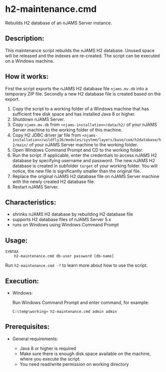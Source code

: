 # h2-maintenance.cmd
Rebuilds H2 database of an nJAMS Server instance.

## Description:

This maintenance script rebuilds the nJAMS H2 database. Unused space will be released and the indexes are re-created. The script can be executed on a Windows machine.

## How it works:

First the script exports the nJAMS H2 database file `njams.mv.db` into a temporary ZIP file. Secondly a new H2 database file is created based on the export.

  1. Copy the script to a working folder of a Windows machine that has sufficient free disk space and has installed Java 8 or higher.
  2. Shutdown nJAMS Server.
  3. Copy `njams.mv.db` from `<njams-installation>/data/h2/` of your nJAMS Server machine to the working folder of this machine.
  4. Copy H2 JDBC driver jar file from `<njams-installation>/wildfly16/modules/system/layers/base/com/h2database/h2/main/` of your nJAMS Server machine to the working folder.
  5. Open Windows Command Prompt and CD to the working folder.
  6. Run the script. If applicable, enter the credentials to access nJAMS H2 database by specifying username and password. The new nJAMS H2 database is created in subfolder `target` of your working folder. You will notice, the new file is significantly smaller than the original file.
  7. Replace the original nJAMS H2 database file on nJAMS Server machine with the newly created H2 database file.
  8. Restart nJAMS Server.

## Characteristics:

* shrinks nJAMS H2 database by rebuilding H2 database file
* supports H2 database files of nJAMS Server 5.x
* runs on Windows using Windows Command Prompt

## Usage:

```
SYNTAX
    h2-maintenance.cmd db-user password [db-name]
```

Run `h2-maintenance.cmd -?` to learn more about how to use the script. 

## Execution:

* Windows:

  Run Windows Command Prompt and enter command, for example:

  ```
  C:\temp\working> h2-maintenance.cmd admin admin
  ```

## Prerequisites:

* General requirements:

  - Java 8 or higher is required
  - Make sure there is enough disk space available on the machine, where you execute the script. 
  - You need read/write permission on working directory
